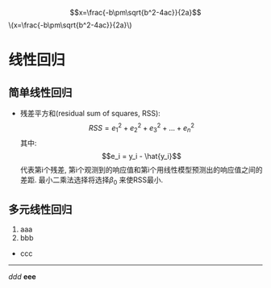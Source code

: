 <script type="text/javascript" src="http://cdn.mathjax.org/mathjax/latest/MathJax.js?config=default"></script>
$$x=\frac{-b\pm\sqrt{b^2-4ac}}{2a}$$
\\(x=\frac{-b\pm\sqrt{b^2-4ac}}{2a}\\)


# 线性回归
## 简单线性回归
 * 残差平方和(residual sum of squares, RSS):   
     $$RSS = e_1^2 + e_2^2 + e_3^2 + ... + e_n^2$$
   其中: 
     $$e_i = y_i - \hat{y_i}$$
   代表第i个残差, 第i个观测到的响应值和第i个用线性模型预测出的响应值之间的差距.
   最小二乘法选择将选择$\beta_0$ 来使RSS最小.


## 多元线性回归
1. aaa
2. bbb
* ccc
***
*ddd*
**eee**
